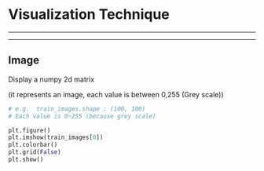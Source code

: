 # Visualization Technique

---

---

## Image

Display a numpy 2d matrix

(it represents an image, each value is between 0,255 (Grey scale)) 

```python
# e.g.  train_images.shape : (100, 100)
# Each value is 0~255 (because grey scale)

plt.figure()
plt.imshow(train_images[0])
plt.colorbar()
plt.grid(False)
plt.show()
```